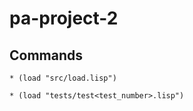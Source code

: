 # pa-project-2

## Commands

```
* (load "src/load.lisp")

* (load "tests/test<test_number>.lisp")
```
